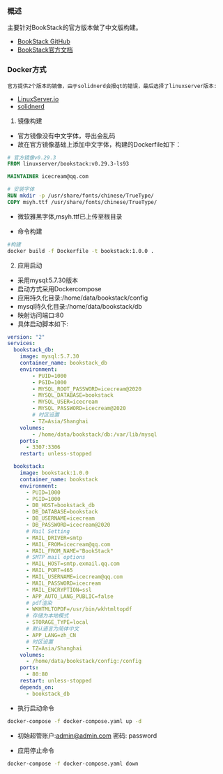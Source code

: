 ### 概述
   主要针对BookStack的官方版本做了中文版构建。
- [BookStack GitHub](https://github.com/BookStackApp/BookStack)
- [BookStack官方文档](https://www.bookstackapp.com/docs/)

### Docker方式
    官方提供2个版本的镜像，由于solidnerd会报qt的错误，最后选择了linuxserver版本:
- [LinuxServer.io](https://github.com/linuxserver/docker-bookstack) 
- [solidnerd](https://github.com/solidnerd/docker-bookstack)
    
1. 镜像构建
- 官方镜像没有中文字体，导出会乱码
- 故在官方镜像基础上添加中文字体，构建的Dockerfile如下：
```dockerfile
# 官方镜像v0.29.3
FROM linuxserver/bookstack:v0.29.3-ls93

MAINTAINER icecream@qq.com

# 安装字体
RUN mkdir -p /usr/share/fonts/chinese/TrueType/ 
COPY msyh.ttf /usr/share/fonts/chinese/TrueType/
```
- 微软雅黑字体,msyh.ttf已上传至根目录

- 命令构建
```bash
#构建
docker build -f Dockerfile -t bookstack:1.0.0 .
```

2. 应用启动
- 采用mysql:5.7.30版本
- 启动方式采用Dockercompose
- 应用持久化目录:/home/data/bookstack/config
- mysql持久化目录:/home/data/bookstack/db
- 映射访问端口:80
- 具体启动脚本如下:
```yaml
version: "2"
services:
  bookstack_db:
    image: mysql:5.7.30
    container_name: bookstack_db
    environment:
        - PUID=1000
        - PGID=1000
        - MYSQL_ROOT_PASSWORD=icecream@2020
        - MYSQL_DATABASE=bookstack
        - MYSQL_USER=icecream
        - MYSQL_PASSWORD=icecream@2020
        # 时区设置
        - TZ=Asia/Shanghai
    volumes:
        - /home/data/bookstack/db:/var/lib/mysql
    ports:
      - 3307:3306
    restart: unless-stopped

  bookstack:
    image: bookstack:1.0.0
    container_name: bookstack
    environment:
      - PUID=1000
      - PGID=1000
      - DB_HOST=bookstack_db
      - DB_DATABASE=bookstack
      - DB_USERNAME=icecream
      - DB_PASSWORD=icecream@2020
      # Mail Setting
      - MAIL_DRIVER=smtp
      - MAIL_FROM=icecream@qq.com
      - MAIL_FROM_NAME="BookStack"
      # SMTP mail options
      - MAIL_HOST=smtp.exmail.qq.com
      - MAIL_PORT=465
      - MAIL_USERNAME=icecream@qq.com
      - MAIL_PASSWORD=icecream
      - MAIL_ENCRYPTION=ssl
      - APP_AUTO_LANG_PUBLIC=false
      # pdf渲染
      - WKHTMLTOPDF=/usr/bin/wkhtmltopdf
      # 存储为本地模式
      - STORAGE_TYPE=local
      # 默认语言为简体中文
      - APP_LANG=zh_CN
      # 时区设置
      - TZ=Asia/Shanghai
    volumes:
      - /home/data/bookstack/config:/config
    ports:
      - 80:80
    restart: unless-stopped
    depends_on:
      - bookstack_db
```

- 执行启动命令
```bash
docker-compose -f docker-compose.yaml up -d
```

- 初始超管账户:admin@admin.com  密码: password

- 应用停止命令
```bash
docker-compose -f docker-compose.yaml down
```
